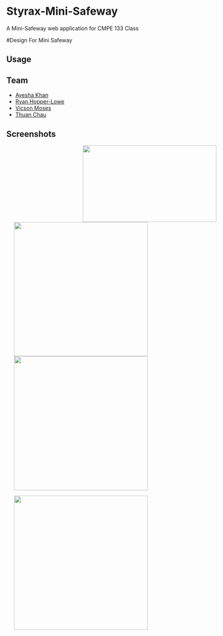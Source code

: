 # Styrax-Mini-Safeway
A Mini-Safeway web application for CMPE 133 Class

#Design For Mini Safeway

## Usage


## Team
* [Ayesha Khan](https://github.com/ayesha1)
* [Ryan Hopper-Lowe](https://github.com/rhopperlowe)
* [Vicson Moses](https://github.com/VicsonMoses)
* [Thuan Chau](https://github.com/ThuanChau22)

## Screenshots

<img src="https://imgur.com/rHmLx6g.jpg" width=350 height=200 hspace="200">
<img src="https://imgur.com/ixLI0pG.jpg" width=350 hspace="20">
<img src="https://imgur.com/lYo64DE.jpg" width=350 hspace="20">
</p>
<p float="left">
<img src="https://imgur.com/dJ3tEeL.jpg" width=350 hspace="20">
</p>
